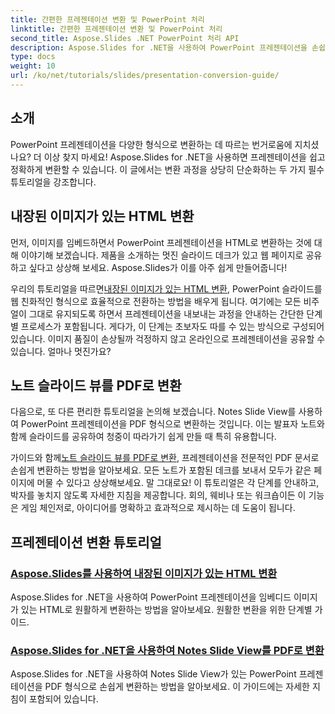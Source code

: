 ```yaml
---
title: 간편한 프레젠테이션 변환 및 PowerPoint 처리
linktitle: 간편한 프레젠테이션 변환 및 PowerPoint 처리
second_title: Aspose.Slides .NET PowerPoint 처리 API
description: Aspose.Slides for .NET을 사용하여 PowerPoint 프레젠테이션을 손쉽게 변환하는 방법을 단계별로 정리한 명확한 튜토리얼을 통해 알아보세요.
type: docs
weight: 10
url: /ko/net/tutorials/slides/presentation-conversion-guide/
---
```

## 소개

PowerPoint 프레젠테이션을 다양한 형식으로 변환하는 데 따르는 번거로움에 지치셨나요? 더 이상 찾지 마세요! Aspose.Slides for .NET을 사용하면 프레젠테이션을 쉽고 정확하게 변환할 수 있습니다. 이 글에서는 변환 과정을 상당히 단순화하는 두 가지 필수 튜토리얼을 강조합니다.

## 내장된 이미지가 있는 HTML 변환

먼저, 이미지를 임베드하면서 PowerPoint 프레젠테이션을 HTML로 변환하는 것에 대해 이야기해 보겠습니다. 제품을 소개하는 멋진 슬라이드 데크가 있고 웹 페이지로 공유하고 싶다고 상상해 보세요. Aspose.Slides가 이를 아주 쉽게 만들어줍니다! 

 우리의 튜토리얼을 따르면[내장된 이미지가 있는 HTML 변환](./converting-html-with-embedded-images/), PowerPoint 슬라이드를 웹 친화적인 형식으로 효율적으로 전환하는 방법을 배우게 됩니다. 여기에는 모든 비주얼이 그대로 유지되도록 하면서 프레젠테이션을 내보내는 과정을 안내하는 간단한 단계별 프로세스가 포함됩니다. 게다가, 이 단계는 초보자도 따를 수 있는 방식으로 구성되어 있습니다. 이미지 품질이 손상될까 걱정하지 않고 온라인으로 프레젠테이션을 공유할 수 있습니다. 얼마나 멋진가요?

## 노트 슬라이드 뷰를 PDF로 변환

다음으로, 또 다른 편리한 튜토리얼을 논의해 보겠습니다. Notes Slide View를 사용하여 PowerPoint 프레젠테이션을 PDF 형식으로 변환하는 것입니다. 이는 발표자 노트와 함께 슬라이드를 공유하여 청중이 따라가기 쉽게 만들 때 특히 유용합니다. 

 가이드와 함께[노트 슬라이드 뷰를 PDF로 변환](./converting-notes-slide-view-to-pdf/), 프레젠테이션을 전문적인 PDF 문서로 손쉽게 변환하는 방법을 알아보세요. 모든 노트가 포함된 데크를 보내서 모두가 같은 페이지에 머물 수 있다고 상상해보세요. 말 그대로요! 이 튜토리얼은 각 단계를 안내하고, 박자를 놓치지 않도록 자세한 지침을 제공합니다. 회의, 웨비나 또는 워크숍이든 이 기능은 게임 체인저로, 아이디어를 명확하고 효과적으로 제시하는 데 도움이 됩니다.

## 프레젠테이션 변환 튜토리얼
### [Aspose.Slides를 사용하여 내장된 이미지가 있는 HTML 변환](./converting-html-with-embedded-images/)
Aspose.Slides for .NET을 사용하여 PowerPoint 프레젠테이션을 임베디드 이미지가 있는 HTML로 원활하게 변환하는 방법을 알아보세요. 원활한 변환을 위한 단계별 가이드.
### [Aspose.Slides for .NET을 사용하여 Notes Slide View를 PDF로 변환](./converting-notes-slide-view-to-pdf/)
Aspose.Slides for .NET을 사용하여 Notes Slide View가 있는 PowerPoint 프레젠테이션을 PDF 형식으로 손쉽게 변환하는 방법을 알아보세요. 이 가이드에는 자세한 지침이 포함되어 있습니다.
